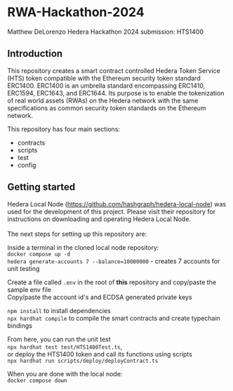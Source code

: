 # RWA-Hackathon-2024
Matthew DeLorenzo Hedera Hackathon 2024 submission: HTS1400

## Introduction

This repository creates a smart contract controlled Hedera Token Service (HTS) token compatible with the Ethereum security token standard ERC1400. ERC1400 is an umbrella standard encompassing ERC1410, ERC1594, ERC1643, and ERC1644. Its purpose is to enable the tokenization of real world assets (RWAs) on the Hedera network with the same specifications as common security token standards on the Ethereum network.

This repository has four main sections:
- contracts
- scripts
- test
- config

## Getting started

Hedera Local Node (https://github.com/hashgraph/hedera-local-node) was used for the development of this project. Please visit their repository for instructions on downloading and operating Hedera Local Node. 
</br></br>The next steps for setting up this repository are:

Inside a terminal in the cloned local node repository: </br>
`docker compose up -d` </br>
`hedera generate-accounts 7 --balance=10000000` - creates 7 accounts for unit testing </br>

Create a file called `.env` in the root of **this** repository and copy/paste the sample env file </br>
Copy/paste the account id's and ECDSA generated private keys</br>

`npm install` to install dependencies</br>
`npx hardhat compile` to compile the smart contracts and create typechain bindings</br>

From here, you can run the unit test</br>
`npx hardhat test test/HTS1400Test.ts`, </br>
or deploy the HTS1400 token and call its functions using scripts</br>
`npx hardhat run scripts/deploy/deployContract.ts`

When you are done with the local node:</br>
`docker compose down`
